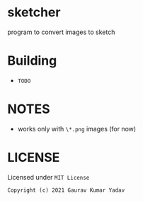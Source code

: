 # sketcher
program to convert images to sketch

# Building
* `TODO`

# NOTES
* works only with `\*.png` images (for now)

# LICENSE
Licensed under `MIT License`

`Copyright (c) 2021 Gaurav Kumar Yadav`
